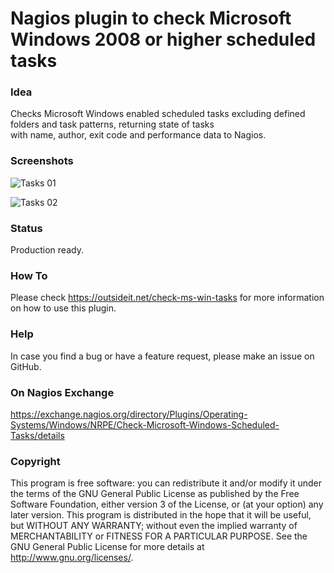# Nagios plugin to check Microsoft Windows 2008 or higher scheduled tasks

### Idea

Checks Microsoft Windows enabled scheduled tasks excluding defined folders and task patterns, returning state of tasks  
with name, author, exit code and performance data to Nagios.

### Screenshots

![Tasks 01](/../screenshots/check-ms-win-task-graph-01.png?raw=true "check-ms-win-task-graph-01")

![Tasks 02](/../screenshots/check-ms-win-task-graph-02.png?raw=true "check-ms-win-task-graph-02")

### Status

Production ready. 

### How To

Please check https://outsideit.net/check-ms-win-tasks for more information on how to use this plugin.

### Help

In case you find a bug or have a feature request, please make an issue on GitHub. 

### On Nagios Exchange

https://exchange.nagios.org/directory/Plugins/Operating-Systems/Windows/NRPE/Check-Microsoft-Windows-Scheduled-Tasks/details

### Copyright

This program is free software: you can redistribute it and/or modify it under the terms of the GNU General Public 
License as published by the Free Software Foundation, either version 3 of the License, or (at your option) any later 
version. This program is distributed in the hope that it will be useful, but WITHOUT ANY WARRANTY; without even the 
implied warranty of MERCHANTABILITY or FITNESS FOR A PARTICULAR PURPOSE. See the GNU General Public License for more 
details at <http://www.gnu.org/licenses/>.
